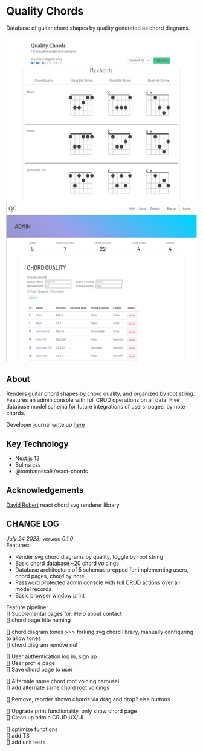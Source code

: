 # Quality Chords

Database of guitar chord shapes by quality generated as chord diagrams.

![cover-page](./public/cover.jpg)
![admin](./public/admin.jpg)

## About

Renders guitar chord shapes by chord quality, and organized by root string. Features an admin console with full CRUD operations on all data. Five database model schema for future integrations of users, pages, by note chords.

Developer journal write up [here](https://github.com/kevin-lambda/kevin-lambda/blob/main/dev_log.md#quality-chords)

## Key Technology

- Next.js 13
- Bulma css
- @tombatossals/react-chords

## Acknowledgements

[David Rubert](https://github.com/tombatossals) react chord svg renderer library

## CHANGE LOG

_July 24 2023: version 0.1.0_  
Features:

- Render svg chord diagrams by quality, toggle by root string
- Basic chord database ~20 chord voicings
- Database architecture of 5 schemas prepped for implementing users, chord pages, chord by note
- Password protected admin console with full CRUD actions over all model records
- Basic browser window print

Feature pipeline:  
[] Supplemental pages for: Help about contact  
[] chord page title naming

[] chord diagram tones >>> forking svg chord library, manually configuring to allow tones  
[] chord diagram remove nut

[] User authentication log in, sign up  
[] User profile page  
[] Save chord page to user

[] Alternate same chord root voicing carousel  
[] add alternate same chord root voicings

[] Remove, reorder shown chords via drag and drop? else buttons

[] Upgrade print functionality, only show chord page  
[] Clean up admin CRUD UX/UI

[] optimize functions  
[] add TS  
[] add unit tests
